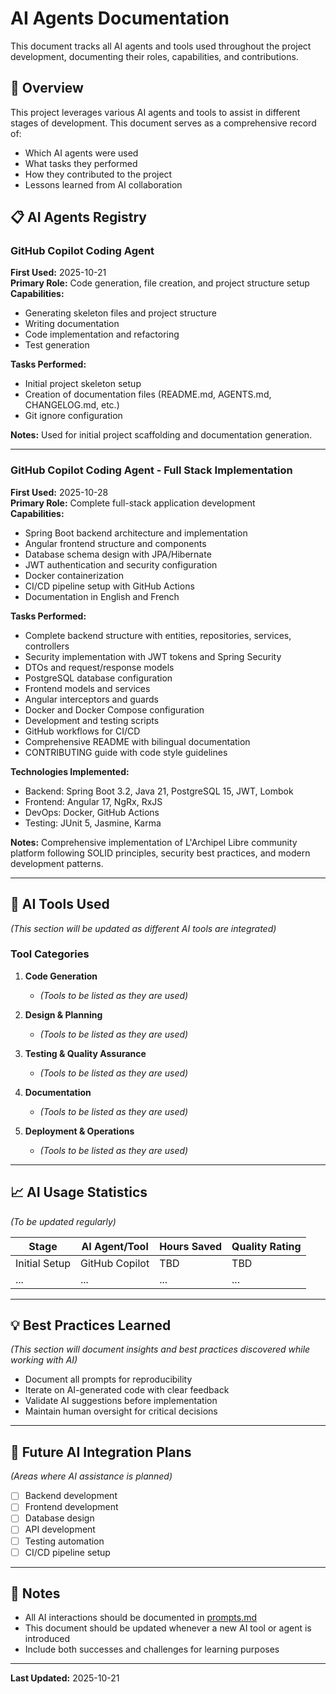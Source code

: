 # AI Agents Documentation

This document tracks all AI agents and tools used throughout the project development, documenting their roles, capabilities, and contributions.

## 🤖 Overview

This project leverages various AI agents and tools to assist in different stages of development. This document serves as a comprehensive record of:

- Which AI agents were used
- What tasks they performed
- How they contributed to the project
- Lessons learned from AI collaboration

## 📋 AI Agents Registry

### GitHub Copilot Coding Agent

**First Used:** 2025-10-21  
**Primary Role:** Code generation, file creation, and project structure setup  
**Capabilities:**
- Generating skeleton files and project structure
- Writing documentation
- Code implementation and refactoring
- Test generation

**Tasks Performed:**
- Initial project skeleton setup
- Creation of documentation files (README.md, AGENTS.md, CHANGELOG.md, etc.)
- Git ignore configuration

**Notes:** Used for initial project scaffolding and documentation generation.

---

### GitHub Copilot Coding Agent - Full Stack Implementation

**First Used:** 2025-10-28  
**Primary Role:** Complete full-stack application development  
**Capabilities:**
- Spring Boot backend architecture and implementation
- Angular frontend structure and components
- Database schema design with JPA/Hibernate
- JWT authentication and security configuration
- Docker containerization
- CI/CD pipeline setup with GitHub Actions
- Documentation in English and French

**Tasks Performed:**
- Complete backend structure with entities, repositories, services, controllers
- Security implementation with JWT tokens and Spring Security
- DTOs and request/response models
- PostgreSQL database configuration
- Frontend models and services
- Angular interceptors and guards
- Docker and Docker Compose configuration
- Development and testing scripts
- GitHub workflows for CI/CD
- Comprehensive README with bilingual documentation
- CONTRIBUTING guide with code style guidelines

**Technologies Implemented:**
- Backend: Spring Boot 3.2, Java 21, PostgreSQL 15, JWT, Lombok
- Frontend: Angular 17, NgRx, RxJS
- DevOps: Docker, GitHub Actions
- Testing: JUnit 5, Jasmine, Karma

**Notes:** Comprehensive implementation of L'Archipel Libre community platform following SOLID principles, security best practices, and modern development patterns.

---

## 🔧 AI Tools Used

*(This section will be updated as different AI tools are integrated)*

### Tool Categories

1. **Code Generation**
   - *(Tools to be listed as they are used)*

2. **Design & Planning**
   - *(Tools to be listed as they are used)*

3. **Testing & Quality Assurance**
   - *(Tools to be listed as they are used)*

4. **Documentation**
   - *(Tools to be listed as they are used)*

5. **Deployment & Operations**
   - *(Tools to be listed as they are used)*

---

## 📈 AI Usage Statistics

*(To be updated regularly)*

| Stage | AI Agent/Tool | Hours Saved | Quality Rating |
|-------|---------------|-------------|----------------|
| Initial Setup | GitHub Copilot | TBD | TBD |
| ... | ... | ... | ... |

---

## 💡 Best Practices Learned

*(This section will document insights and best practices discovered while working with AI)*

- Document all prompts for reproducibility
- Iterate on AI-generated code with clear feedback
- Validate AI suggestions before implementation
- Maintain human oversight for critical decisions

---

## 🎯 Future AI Integration Plans

*(Areas where AI assistance is planned)*

- [ ] Backend development
- [ ] Frontend development
- [ ] Database design
- [ ] API development
- [ ] Testing automation
- [ ] CI/CD pipeline setup

---

## 📝 Notes

- All AI interactions should be documented in [prompts.md](./prompts.md)
- This document should be updated whenever a new AI tool or agent is introduced
- Include both successes and challenges for learning purposes

---

**Last Updated:** 2025-10-21
